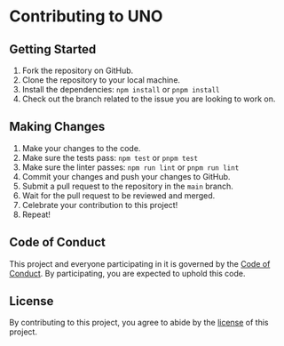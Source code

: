 # Contributing to UNO

## Getting Started

1. Fork the repository on GitHub.
2. Clone the repository to your local machine.
3. Install the dependencies: `npm install` or `pnpm install`
4. Check out the branch related to the issue you are looking to work on.

## Making Changes

1. Make your changes to the code.
2. Make sure the tests pass: `npm test` or `pnpm test`
3. Make sure the linter passes: `npm run lint` or `pnpm run lint`
4. Commit your changes and push your changes to GitHub.
5. Submit a pull request to the repository in the `main` branch.
6. Wait for the pull request to be reviewed and merged.
7. Celebrate your contribution to this project!
8. Repeat!

## Code of Conduct

This project and everyone participating in it is governed by the [Code of Conduct](CODE_OF_CONDUCT.md). By participating, you are expected to uphold this code.

## License

By contributing to this project, you agree to abide by the [license](LICENSE) of this project.
